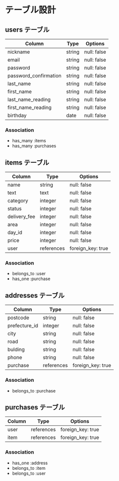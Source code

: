 # テーブル設計

## users テーブル

| Column                | Type    | Options     |
| --------------------- | ------  | ----------- |
| nickname              | string  | null: false |
| email                 | string  | null: false |
| password              | string  | null: false |
| password_confirmation | string  | null: false |
| last_name             | string  | null: false |
| first_name            | string  | null: false |
| last_name_reading     | string  | null: false |
| first_name_reading    | string  | null: false |
| birthday              | date    | null: false |

### Association

- has_many :items
- has_many :purchases

## items テーブル

| Column       | Type       | Options           |
| ------------ | -------    | ----------------- |
| name         | string     | null: false       |
| text         | text       | null: false       |
| category     | integer    | null: false       |
| status       | integer    | null: false       |
| delivery_fee | integer    | null: false       |
| area         | integer    | null: false       |
| day_id       | integer    | null: false       |
| price        | integer    | null: false       |
| user         | references | foreign_key: true |

### Association

- belongs_to :user
- has_one    :purchase

## addresses テーブル

| Column        | Type       | Options           |
| ----------    | ---------- | ----------------- |
| postcode      | string     | null: false       |
| prefecture_id | integer    | null: false       |
| city          | string     | null: false       |
| road          | string     | null: false       |
| bulding       | string     | null: false       |
| phone         | string     | null: false       |
| purchase      | references | foreign_key: true |
### Association

- belongs_to :purchase

## purchases テーブル

| Column     | Type          | Options           |
| ---------- | ------------- | ----------------- |
| user       | references    | foreign_key: true |
| item       | references    | foreign_key: true |

### Association

- has_one    :address
- belongs_to :item
- belongs_to :user

